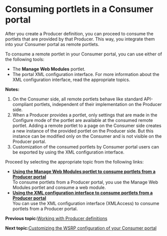 # Consuming portlets in a Consumer portal

After you create a Producer definition, you can proceed to consume the portlets that are provided by that Producer. This way, you integrate them into your Consumer portal as remote portlets.

To consume a remote portlet in your Consumer portal, you can use either of the following tools:

-   The **Manage Web Modules** portlet.
-   The portal XML configuration interface. For more information about the XML configuration interface, read the appropriate topics.

**Notes:**

1.  On the Consumer side, all remote portlets behave like standard API-compliant portlets, independent of their implementation on the Producer side.
2.  When a Producer provides a portlet, only settings that are made in the Configure mode of the portlet are available at the consumed remote portlet. Adding a remote portlet to a page on the Consumer side creates a new instance of the provided portlet on the Producer side. But this instance can be modified only on the Consumer and is not visible on the Producer portal.
3.  Customization of the consumed portlets by Consumer portal users can be exported by using the XML configuration interface.

Proceed by selecting the appropriate topic from the following links:

-   **[Using the Manage Web Modules portlet to consume portlets from a Producer portal](../admin-system/wsrpt_cons_consrv_plt.md)**  
To consume portlets from a Producer portal, you use the Manage Web Modules portlet and consume a web module.
-   **[Using the XML configuration interface to consume portlets from a Producer portal](../admin-system/wsrpt_cons_consrv_xml.md)**  
You can use the XML configuration interface \(XMLAccess\) to consume portlets from a Producer portal.


**Previous topic:**[Working with Producer definitions](../admin-system/wsrpt_cons_creat_prod.md)

**Next topic:**[Customizing the WSRP configuration of your Consumer portal](../admin-system/wsrpt_cons_cust.md)

